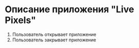 # Описание приложения "Live Pixels"

1. Пользователь открывает приложение
2. Пользователь закрывает приложение